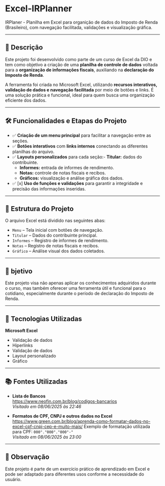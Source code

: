 # Excel-IRPlanner
IRPlaner - Planilha em Excel para organição de dados do Imposto de Renda (Brasileiro), com navegação facilitada, validações e visualização gráfica.  

---

## 📌 Descrição
Este projeto foi desenvolvido como parte de um curso de Excel da DIO e tem como objetivo a criação de uma **planilha de controle de dados** voltada para a **organização de informações fiscais**, auxiliando na **declaração do Imposto de Renda**. 

A ferramenta foi criada no Microsoft Excel, utilizando **recursos interativos, validação de dados e navegação facilitada** por meio de botões e links. É uma solução prática e funcional, ideal para quem busca uma organização eficiente dos dados. 

---

## 🛠 Funcionalidades e Etapas do Projeto
- ✅ **Criação de um menu principal** para facilitar a navegação entre as seções.
- ✅ **Botões interativos** com **links internos** conectando as diferentes planilhas do arquivo.
- ✅ **Layouts personalizados** para cada seção:- **Titular:** dados do contribuinte.
    - **Informes:** entrada de informes de rendimento.
    - **Notas:** controle de notas fiscais e recibos.
    - **Gráficos:** visualização e análise gráfica dos dados.
- ✅ [x] **Uso de funções e validações** para garantir a integridade e precisão das informações inseridas.  

---

## 📂 Estrutura do Projeto
O arquivo Excel está dividido nas seguintes abas:
- `Menu` – Tela inicial com botões de navegação.
- `Titular` – Dados do contribuinte principal.
- `Informes` – Registro de informes de rendimento.
- `Notas` – Registro de notas fiscais e recibos.
- `Gráfico` – Análise visual dos dados coletados.

---

## 🎯 bjetivo

Este projeto visa não apenas aplicar os conhecimentos adquiridos durante o curso, mas também oferecer uma ferramenta útil e funcional para o cotidiano, especialmente durante o período de declaração do Imposto de Renda.

---

## 🚀 Tecnologias Utilizadas
**Microsoft Excel**
- Validação de dados
- Hiperlinks
- Validação de dados
- Layout personalizado
- Gráfico

---

## 📚 Fontes Utilizadas
- **Lista de Bancos**  
https://www.neofin.com.br/blog/codigos-bancarios  
*Visitado em 08/06/2025 às 22:46*  

- **Formatos de CPF, CNPJ e outros dados no Excel**  
https://www.green.com.br/blog/aprenda-como-formatar-dados-no-excel-cpf-cnpj-cep-e-muito-mais/
Exemplo de formatação utilizada para CPF: `000"."000"."000"-"`  
*Visitado em 08/06/2025 às 23:00*  

---

## 📌 Observação
Este projeto é parte de um exercício prático de aprendizado em Excel e pode ser adaptado para diferentes usos conforme a necessidade do usuário.
